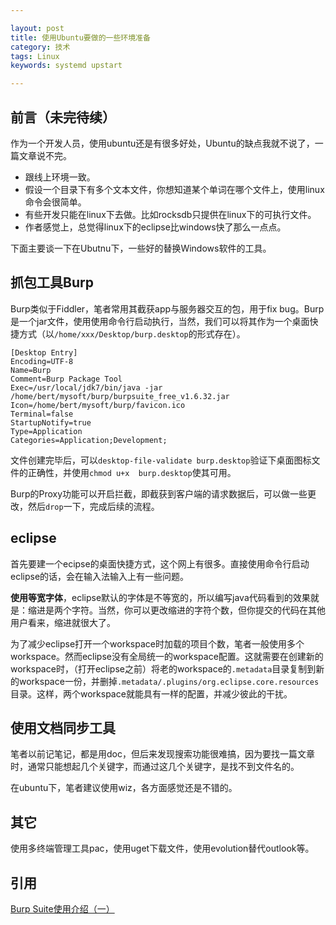 ```yaml
---

layout: post
title: 使用Ubuntu要做的一些环境准备
category: 技术
tags: Linux
keywords: systemd upstart

---
```


## 前言（未完待续）

作为一个开发人员，使用ubuntu还是有很多好处，Ubuntu的缺点我就不说了，一篇文章说不完。

- 跟线上环境一致。
- 假设一个目录下有多个文本文件，你想知道某个单词在哪个文件上，使用linux命令会很简单。
- 有些开发只能在linux下去做。比如rocksdb只提供在linux下的可执行文件。
- 作者感觉上，总觉得linux下的eclipse比windows快了那么一点点。

下面主要谈一下在Ubutnu下，一些好的替换Windows软件的工具。

## 抓包工具Burp

Burp类似于Fiddler，笔者常用其截获app与服务器交互的包，用于fix bug。Burp是一个jar文件，使用使用命令行启动执行，当然，我们可以将其作为一个桌面快捷方式（以`/home/xxx/Desktop/burp.desktop`的形式存在）。

    [Desktop Entry]
    Encoding=UTF-8
    Name=Burp
    Comment=Burp Package Tool
    Exec=/usr/local/jdk7/bin/java -jar /home/bert/mysoft/burp/burpsuite_free_v1.6.32.jar
    Icon=/home/bert/mysoft/burp/favicon.ico
    Terminal=false
    StartupNotify=true
    Type=Application
    Categories=Application;Development;
    
文件创建完毕后，可以`desktop-file-validate burp.desktop`验证下桌面图标文件的正确性，并使用`chmod u+x  burp.desktop`使其可用。

Burp的Proxy功能可以开启拦截，即截获到客户端的请求数据后，可以做一些更改，然后`drop`一下，完成后续的流程。

## eclipse

首先要建一个ecipse的桌面快捷方式，这个网上有很多。直接使用命令行启动eclipse的话，会在输入法输入上有一些问题。

**使用等宽字体**，eclipse默认的字体是不等宽的，所以编写java代码看到的效果就是：缩进是两个字符。当然，你可以更改缩进的字符个数，但你提交的代码在其他用户看来，缩进就很大了。

为了减少eclipse打开一个workspace时加载的项目个数，笔者一般使用多个workspace。然而eclipse没有全局统一的workspace配置。这就需要在创建新的workspace时，（打开eclipse之前）将老的workspace的`.metadata`目录复制到新的workspace一份，并删掉`.metadata/.plugins/org.eclipse.core.resources`目录。这样，两个workspace就能具有一样的配置，并减少彼此的干扰。

## 使用文档同步工具

笔者以前记笔记，都是用doc，但后来发现搜索功能很难搞，因为要找一篇文章时，通常只能想起几个关键字，而通过这几个关键字，是找不到文件名的。

在ubuntu下，笔者建议使用wiz，各方面感觉还是不错的。

## 其它

使用多终端管理工具pac，使用uget下载文件，使用evolution替代outlook等。


## 引用

[Burp Suite使用介绍（一）][]



[Burp Suite使用介绍（一）]: http://drops.wooyun.org/tools/1548 